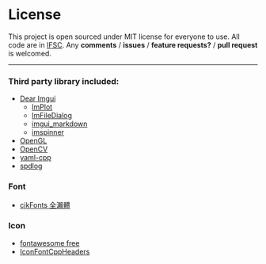    # License
This project is open sourced under MIT license for everyone to use. All code are in [IFSC](https://github.com/even311379/IFCS). 
Any **comments** / **issues** / **feature requests?** / **pull request** is welcomed.
___
### Third party library included:
- [Dear Imgui](https://github.com/ocornut/imgui)
    - [ImPlot](https://github.com/epezent/implot)
    - [ImFileDialog](https://github.com/dfranx/ImFileDialog)
    - [imgui_markdown](https://github.com/juliettef/imgui_markdown)
    - [imspinner](https://github.com/dalerank/imspinner)
- [OpenGL](https://www.opengl.org/)
- [OpenCV](https://opencv.org/)
- [yaml-cpp](https://github.com/jbeder/yaml-cpp)
- [spdlog](https://github.com/gabime/spdlog)
### Font
- [cjkFonts 全瀨體](https://cjkfonts.io/blog/cjkfonts_allseto)
### Icon
- [fontawesome free](https://fontawesome.com/)
- [IconFontCppHeaders](https://github.com/juliettef/IconFontCppHeaders)